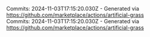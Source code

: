 Commits: 2024-11-03T17:15:20.030Z - Generated via https://github.com/marketplace/actions/artificial-grass
<br>
Commits: 2024-11-03T17:15:20.030Z - Generated via https://github.com/marketplace/actions/artificial-grass
<br>
